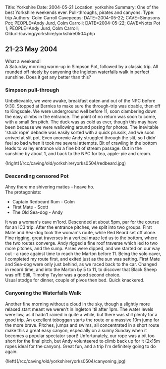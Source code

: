 Title: Yorkshire 
Date: 2004-05-21
Location: yorkshire
Summary: One of the best Yorkshire weekends ever. Pull-throughs, pirates and canyons.
Type: trip
Authors: Colm Carroll
Cavepeeps: DATE=2004-05-22; CAVE=Simpsons Pot; PEOPLE=Andy Jurd, Colm Carroll;
     DATE=2004-05-22; CAVE=Notts Pot 1; PEOPLE=Andy Jurd, Colm Carroll;
Oldurl:/caving/yorkshire/yorkshire0504.php

## 21-23 May 2004

What a weekend!  
A Saturday morning warm-up in Simpson Pot, followed by a classic trip. All
rounded off nicely by canyoning the Ingleton waterfalls walk in perfect
sunshine. Does it get any better than this?

### Simpson pull-through

Unbelievable, we were awake, breakfast eaten and out of the NPC before 9:30.
Stopped at Bernies to make sure the through-trip was doable, then off to
Kingsdale. We were underground well before 11, soon clambering down the easy
climbs in the entrance. The point of no return was soon to come, with a small
5m pitch. The duck was as cold as ever, though this may have been because we
were wallowing around posing for photos. The inevitable 'stuck rope' debacle
was easily sorted with a quick prussik, and we soon arrived at slit pot. Even
anorexic Andy struggled through the slit, so I didn' feel so bad when it took
me several attempts. Bit of crawling in the bottom leads to valley entrance
_via_ a fine bit of stream passage. Out in the sunshine by about 1, and back
to the NPC for tea, apple-pie and cream.

{!right}(/rcc/caving/old/yorkshire/yorks0504/redbeard.jpg)

### Descending **censored** Pot

Ahoy there me shivering maties - heave ho.  
The protagonists:

  * Captain Redbeard Rum - Colm 
  * First Mate - Scott 
  * The Old Sea-dog - Andy 

It was a woman's cave m'lord. Descended at about 5pm, par for the course for
an IC3 trip. After the entrance pitches, we split into two groups. First Mate
and Sea-dog took the woman's route, while Red Beard set off alone. Fine
rigging, great traverses in a vertical maze led us to the bottom, where the
two routes converge. Andy rigged a fine roof traverse which led to two more
pitches, and the sump. Arses were dipped, and we started on our way out - a
race against time to reach the Marton before 11. Being the solo caver, I
completed my route first, and exited just as the sun was setting. First Mate
and Sea-dog were only just behind, as we raced back to the car. Changed in
record time, and into the Marton by 5 to 11, to discover that Black Sheep was
off! Still, Timothy Taylor was a good second choice.  
Usual stodge for dinner, couple of pivos then bed. Quick knackered.

### Canyoning the Waterfalls Walk

Another fine morning without a cloud in the sky, though a slightly more
relaxed start meant we weren't in Ingleton 'til after 1pm. The water levels
were low, as it hadn't rained in quite a while, but there was still plenty for
a good trip. An excellent toboggan starts the route or a massive 10m jump for
the more brave. Pitches, jumps and swims, all concentrated in a short route
make this a great easy canyon, especially on a sunny Sunday when it becomes a
popular spectator sport! Unfortunately, our rope was a bit too short for the
final pitch, but Andy volunteered to climb back up for it (2x15m ropes ideal
for the canyon). Great fun, and a trip I'm definitely going to do again.

{!left}(/rcc/caving/old/yorkshire/yorks0504/canyoning.jpg)

